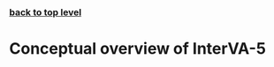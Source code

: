 ### [back to top level](https://github.com/peterbyass/InterVA-5)

# Conceptual overview of InterVA-5
